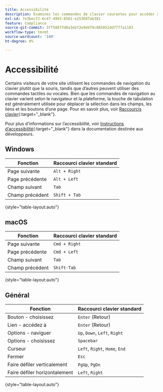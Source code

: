 ```yaml
---
title: Accessibilité
description: Examinez les commandes de clavier courantes pour accéder à la navigation sur le site de vos clients.
exl-id: 7e3becf2-6c47-4993-8581-e253607ab381
feature: Compliance
source-git-commit: 3ff5807fd0a3ebf2e9d4f9c085852dd7777a1103
workflow-type: tm+mt
source-wordcount: '149'
ht-degree: 0%

---
```


# Accessibilité

Certains visiteurs de votre site utilisent les commandes de navigation du clavier plutôt que la souris, tandis que d’autres peuvent utiliser des commandes tactiles ou vocales. Bien que les commandes de navigation au clavier varient selon le navigateur et la plateforme, la touche de tabulation est généralement utilisée pour déplacer la sélection dans les champs, les liens et les boutons d’une page. Pour en savoir plus, voir [Raccourcis clavier][1]{:target=&quot;_blank&quot;}.

Pour plus d’informations sur l’accessibilité, voir [Instructions d’accessibilité][2]{:target=&quot;_blank&quot;} dans la documentation destinée aux développeurs.

## Windows

| Fonction | Raccourci clavier standard |
|--- |--- |
| Page suivante | `Alt + Right` |
| Page précédente | `Alt + Left` |
| Champ suivant | `Tab` |
| Champ précédent | `Shift + Tab` |

{style="table-layout:auto"}

## macOS

| Fonction | Raccourci clavier standard |
|--- |--- |
| Page suivante | `Cmd + Right` |
| Page précédente | `Cmd + Left` |
| Champ suivant | `Tab` |
| Champ précédent | `Shift-Tab` |

{style="table-layout:auto"}

## Général

| Fonction | Raccourci clavier standard |
|--- |--- |
| Bouton - choisissez | `Enter` (Retour) |
| Lien - accédez à | `Enter` (Retour) |
| Options - naviguer | `Up`, `Down`, `Left`, `Right` |
| Options - choisissez | `Spacebar` |
| Curseur | `Left`, `Right`, `Home`, `End` |
| Fermer | `Esc` |
| Faire défiler verticalement | `PgUp`, `PgDn` |
| Faire défiler horizontalement | `Left`, `Right` |

{style="table-layout:auto"}

[1]: https://en.wikipedia.org/wiki/Table_of_keyboard_shortcuts
[2]: https://developer.adobe.com/commerce/admin-developer/pattern-library/general/accessibility-guidelines/
